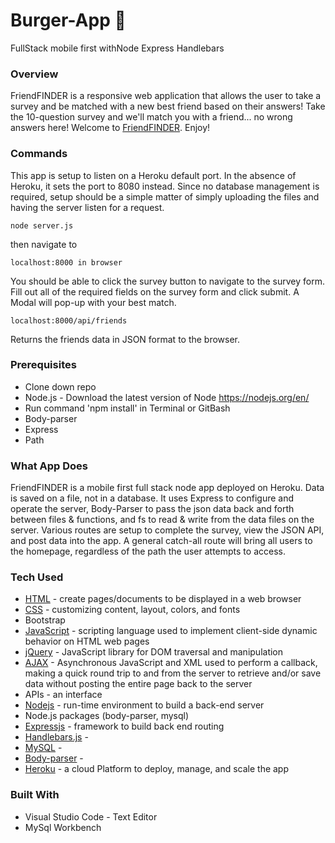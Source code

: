 # Burger-App **:hamburger:**
FullStack mobile first withNode Express Handlebars


### Overview
FriendFINDER is a responsive web application that allows the user to take a survey and be matched with a new best friend based on their answers! Take the 10-question survey and we'll match you with a friend... no wrong answers here!
Welcome to [FriendFINDER](https://dry-badlands-26968.herokuapp.com/). Enjoy!


### Commands

This app is setup to listen on a Heroku default port. In the absence of Heroku, it sets the port to 8080 instead. Since no database management is required, setup should be a simple matter of simply uploading the files and having the server listen for a request.	
```
node server.js
```
then navigate to 
```
localhost:8000 in browser
```
You should be able to click the survey button to navigate to the survey form.  Fill out all of the required fields on the survey form and click submit.  A Modal will pop-up with your best match.
```
localhost:8000/api/friends
```
Returns the friends data in JSON format to the browser.


### Prerequisites

- Clone down repo
- Node.js - Download the latest version of Node https://nodejs.org/en/
- Run command 'npm install' in Terminal or GitBash
- Body-parser
- Express
- Path


### What App Does

FriendFINDER is a mobile first full stack node app deployed on Heroku. Data is saved on a file, not in a database. It uses Express to configure and operate the server, Body-Parser to pass the json data back and forth between files & functions, and fs to read & write from the data files on the server. Various routes are setup to complete the survey, view the JSON API, and post data into the app. A general catch-all route will bring all users to the homepage, regardless of the path the user attempts to access.


### Tech Used

* [HTML](https://html.com/) - create pages/documents to be displayed in a web browser
* [CSS](https://www.w3schools.com/Css/css_intro.asp) - customizing content, layout, colors, and fonts
* Bootstrap
* [JavaScript](https://www.javascript.com/) - scripting language used to implement client-side dynamic behavior on HTML web pages
* [jQuery](https://jquery.com/) - JavaScript library for DOM traversal and manipulation
* [AJAX](https://developer.mozilla.org/en-US/docs/Web/Guide/AJAX/Getting_Started) - Asynchronous JavaScript and XML used to perform a callback, making a quick round trip to and from the server to retrieve and/or save data without posting the entire page back to the server
* APIs - an interface
* [Nodejs](https://nodejs.org/en/) - run-time environment to build a back-end server
* Node.js packages (body-parser,  mysql)
* [Expressjs](https://expressjs.com/) - framework to build back end routing 
* [Handlebars.js](https://www.npmjs.com/package/express-handlebars) -
* [MySQL](https://www.npmjs.com/package/mysql) -
* [Body-parser](https://www.npmjs.com/package/inquirer) -
* [Heroku](https://html.com/) - a cloud Platform to deploy, manage, and scale the app


### Built With
- Visual Studio Code - Text Editor
- MySql Workbench
